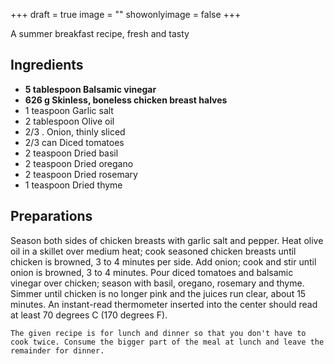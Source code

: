 +++
draft = true
image = ""
showonlyimage = false
+++

A summer breakfast recipe, fresh and tasty
<!--more-->

## Ingredients

- **5 tablespoon Balsamic vinegar**
- **626 g Skinless, boneless chicken breast halves**
- 1 teaspoon Garlic salt
- 2 tablespoon Olive oil
- 2/3 . Onion, thinly sliced
- 2/3 can Diced tomatoes
- 2 teaspoon Dried basil
- 2 teaspoon Dried oregano
- 2 teaspoon Dried rosemary
- 1 teaspoon Dried thyme

## Preparations

Season both sides of chicken breasts with garlic salt and pepper. Heat olive oil in a skillet over medium heat; cook seasoned chicken breasts until chicken is browned, 3 to 4 minutes per side. Add onion; cook and stir until onion is browned, 3 to 4 minutes. Pour diced tomatoes and balsamic vinegar over chicken; season with basil, oregano, rosemary and thyme. Simmer until chicken is no longer pink and the juices run clear, about 15 minutes. An instant-read thermometer inserted into the center should read at least 70 degrees C (170 degrees F).  

`The given recipe is for lunch and dinner so that you don't have to cook twice. Consume the bigger part of the meal at lunch and leave the remainder for dinner.`
